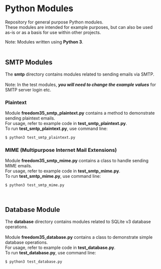 # Python Modules
Repository for general purpose Python modules.<br>
These modules are intended for example purposes, but can also be used as-is or as a basis for use within other projects.

Note: Modules written using **Python 3**.
<br>
<br>

## SMTP Modules
The **smtp** directory contains modules related to sending emails via SMTP.
<br>
<br>
Note: In the test modules, ***you will need to change the example values*** for SMTP server login etc.

### Plaintext
Module **freedom35_smtp_plaintext.py** contains a method to demonstrate sending plaintext emails.
<br>
For usage, refer to example code in **test_smtp_plaintext.py**.
<br>
To run **test_smtp_plaintext.py**, use command line:<br>
```sh
$ python3 test_smtp_plaintext.py
```
### MIME (Multipurpose Internet Mail Extensions)
Module **freedom35_smtp_mime.py** contains a class to handle sending MIME emails.
<br>
For usage, refer to example code in **test_smtp_mime.py**.
<br>
To run **test_smtp_mime.py**, use command line:<br>
```sh
$ python3 test_smtp_mime.py
```
<br>
  
## Database Module
The **database** directory contains modules related to SQLite v3 database operations.
<br>
<br>
Module **freedom35_database.py** contains a class to demonstrate simple database operations.
<br>
For usage, refer to example code in **test_database.py**.
<br>
To run **test_database.py**, use command line:<br>
```sh
$ python3 test_database.py
```
